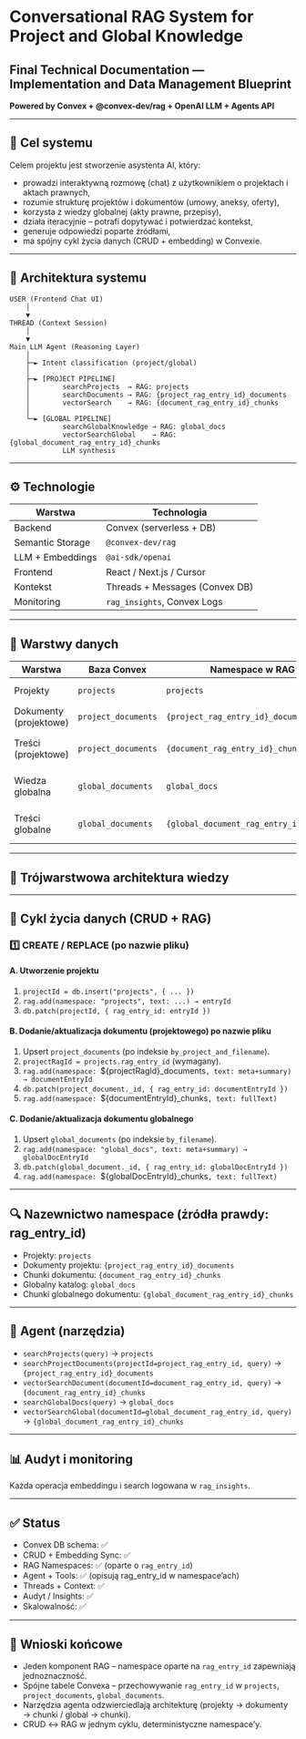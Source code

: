 # Conversational RAG System for Project and Global Knowledge  
## **Final Technical Documentation — Implementation and Data Management Blueprint**

**Powered by Convex + @convex-dev/rag + OpenAI LLM + Agents API**

---

## 🧭 Cel systemu

Celem projektu jest stworzenie asystenta AI, który:
- prowadzi interaktywną rozmowę (chat) z użytkownikiem o projektach i aktach prawnych,  
- rozumie strukturę projektów i dokumentów (umowy, aneksy, oferty),  
- korzysta z wiedzy globalnej (akty prawne, przepisy),  
- działa iteracyjnie – potrafi dopytywać i potwierdzać kontekst,  
- generuje odpowiedzi poparte źródłami,  
- ma spójny cykl życia danych (CRUD + embedding) w Convexie.

---

## 🧱 Architektura systemu

```text
USER (Frontend Chat UI)
    │
    ▼
THREAD (Context Session)
    │
    ▼
Main LLM Agent (Reasoning Layer)
    │
    ├─► Intent classification (project/global)
    │
    ├─► [PROJECT PIPELINE]
    │        searchProjects  → RAG: projects
    │        searchDocuments → RAG: {project_rag_entry_id}_documents
    │        vectorSearch    → RAG: {document_rag_entry_id}_chunks
    │
    └─► [GLOBAL PIPELINE]
             searchGlobalKnowledge → RAG: global_docs
             vectorSearchGlobal    → RAG: {global_document_rag_entry_id}_chunks
             LLM synthesis
```

---

## ⚙️ Technologie

| Warstwa | Technologia |
|----------|--------------|
| Backend | Convex (serverless + DB) |
| Semantic Storage | `@convex-dev/rag` |
| LLM + Embeddings | `@ai-sdk/openai` |
| Frontend | React / Next.js / Cursor |
| Kontekst | Threads + Messages (Convex DB) |
| Monitoring | `rag_insights`, Convex Logs |

---

## 🧩 Warstwy danych

| Warstwa | Baza Convex | Namespace w RAG | Cel |
|----------|--------------|----------------|-----|
| Projekty | `projects` | `projects` | opisy projektów |
| Dokumenty (projektowe) | `project_documents` | `{project_rag_entry_id}_documents` | streszczenia, metadane |
| Treści (projektowe) | `project_documents` | `{document_rag_entry_id}_chunks` | fragmenty tekstu (chunki) |
| Wiedza globalna | `global_documents` | `global_docs` | katalog globalnych dokumentów |
| Treści globalne | `global_documents` | `{global_document_rag_entry_id}_chunks` | fragmenty tekstu (chunki) |

---

## 🧠 Trójwarstwowa architektura wiedzy

---

## 🚀 Cykl życia danych (CRUD + RAG)

### 1️⃣ CREATE / REPLACE (po nazwie pliku)

#### A. Utworzenie projektu

1. `projectId = db.insert("projects", { ... })`
2. `rag.add(namespace: "projects", text: ...) → entryId`
3. `db.patch(projectId, { rag_entry_id: entryId })`

#### B. Dodanie/aktualizacja dokumentu (projektowego) po nazwie pliku

1. Upsert `project_documents` (po indeksie `by_project_and_filename`).
2. `projectRagId = projects.rag_entry_id` (wymagany).
3. `rag.add(namespace: `${projectRagId}_documents`, text: meta+summary) → documentEntryId`
4. `db.patch(project_document._id, { rag_entry_id: documentEntryId })`
5. `rag.add(namespace: `${documentEntryId}_chunks`, text: fullText)`

#### C. Dodanie/aktualizacja dokumentu globalnego

1. Upsert `global_documents` (po indeksie `by_filename`).
2. `rag.add(namespace: "global_docs", text: meta+summary) → globalDocEntryId`
3. `db.patch(global_document._id, { rag_entry_id: globalDocEntryId })`
4. `rag.add(namespace: `${globalDocEntryId}_chunks`, text: fullText)`

---

## 🔍 Nazewnictwo namespace (źródła prawdy: rag_entry_id)
- Projekty: `projects`
- Dokumenty projektu: `{project_rag_entry_id}_documents`
- Chunki dokumentu: `{document_rag_entry_id}_chunks`
- Globalny katalog: `global_docs`
- Chunki globalnego dokumentu: `{global_document_rag_entry_id}_chunks`

---

## 🔧 Agent (narzędzia)
- `searchProjects(query)` → `projects`
- `searchProjectDocuments(projectId=project_rag_entry_id, query)` → `{project_rag_entry_id}_documents`
- `vectorSearchDocument(documentId=document_rag_entry_id, query)` → `{document_rag_entry_id}_chunks`
- `searchGlobalDocs(query)` → `global_docs`
- `vectorSearchGlobal(documentId=global_document_rag_entry_id, query)` → `{global_document_rag_entry_id}_chunks`

---

## 📊 Audyt i monitoring
Każda operacja embeddingu i search logowana w `rag_insights`.

---

## ✅ Status
- Convex DB schema: ✅
- CRUD + Embedding Sync: ✅
- RAG Namespaces: ✅ (oparte o `rag_entry_id`)
- Agent + Tools: ✅ (opisują rag_entry_id w namespace’ach)
- Threads + Context: ✅
- Audyt / Insights: ✅
- Skalowalność: ✅

---

## 💎 Wnioski końcowe
- Jeden komponent RAG – namespace oparte na `rag_entry_id` zapewniają jednoznaczność.
- Spójne tabele Convexa – przechowywanie `rag_entry_id` w `projects`, `project_documents`, `global_documents`.
- Narzędzia agenta odzwierciedlają architekturę (projekty → dokumenty → chunki / global → chunki).
- CRUD ↔ RAG w jednym cyklu, deterministyczne namespace’y.